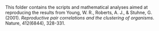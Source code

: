 This folder contains the scripts and mathematical analyses aimed at reproducing the results from Young, W. R., Roberts, A. J., & Stuhne, G. (2001). _Reproductive pair correlations and the clustering of organisms_. Nature, 412(6844), 328-331.
